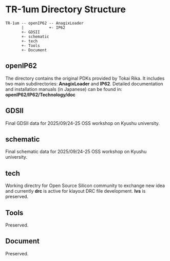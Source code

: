 # TR-1um Directory Structure 
```
TR-1um -- openIP62 -- AnagixLoader
       |           +- IP62
       +- GDSII
       +- schematic
       +- tech
       +- Tools
       +- Document
```
## openIP62 
The directory contains the original PDKs provided by Tokai Rika. It includes two main subdirectories: **AnagixLoader** and **IP62**. Detailed documentation and installation manuals (in Japanese) can be found in: **openIP62/IP62/Technology/doc**

## GDSII
Final GDSII data for 2025/09/24-25 OSS workshop on Kyushu university.

## schematic
Final schematic data for 2025/09/24-25 OSS workshop on Kyushu university.

## tech
Working directry for Open Source Silicon community to exchange new idea and currently **drc** is active for klayout DRC file development. **lvs** is preserved.

## Tools
Preserved.

## Document
Preserved.


